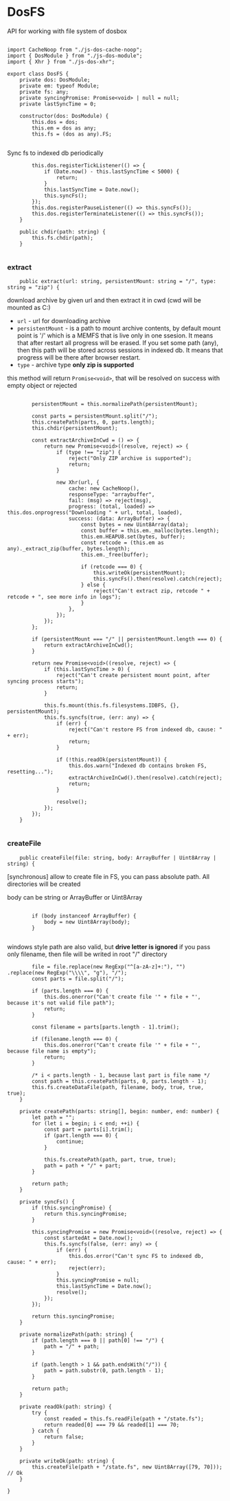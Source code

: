 



# DosFS
API for working with file system of dosbox


  

```

import CacheNoop from "./js-dos-cache-noop";
import { DosModule } from "./js-dos-module";
import { Xhr } from "./js-dos-xhr";

export class DosFS {
    private dos: DosModule;
    private em: typeof Module;
    private fs: any;
    private syncingPromise: Promise<void> | null = null;
    private lastSyncTime = 0;

    constructor(dos: DosModule) {
        this.dos = dos;
        this.em = dos as any;
        this.fs = (dos as any).FS;


```







Sync fs to indexed db periodically


  

```
        this.dos.registerTickListener(() => {
            if (Date.now() - this.lastSyncTime < 5000) {
                return;
            }
            this.lastSyncTime = Date.now();
            this.syncFs();
        });
        this.dos.registerPauseListener(() => this.syncFs());
        this.dos.registerTerminateListener(() => this.syncFs());
    }

    public chdir(path: string) {
        this.fs.chdir(path);
    }


```







### extract


  

```
    public extract(url: string, persistentMount: string = "/", type: string = "zip") {

```







download archive by given url and then extract it in cwd (cwd will be mounted as C:)

* `url` - url for downloading archive
* `persistentMount` - is a path to mount archive contents, by default mount point is '/' which
is a MEMFS that is live only in one ssesion. It means that after restart all progress will be erased.
If you set some path (any), then this path will be stored across sessions in indexed db. It means
that progress will be there after browser restart.
* `type` - archive type **only zip is supported**

this method will return `Promise<void>`, that will be resolved
on success with empty object or rejected


  

```

        persistentMount = this.normalizePath(persistentMount);

        const parts = persistentMount.split("/");
        this.createPath(parts, 0, parts.length);
        this.chdir(persistentMount);

        const extractArchiveInCwd = () => {
            return new Promise<void>((resolve, reject) => {
                if (type !== "zip") {
                    reject("Only ZIP archive is supported");
                    return;
                }

                new Xhr(url, {
                    cache: new CacheNoop(),
                    responseType: "arraybuffer",
                    fail: (msg) => reject(msg),
                    progress: (total, loaded) => this.dos.onprogress("Downloading " + url, total, loaded),
                    success: (data: ArrayBuffer) => {
                        const bytes = new Uint8Array(data);
                        const buffer = this.em._malloc(bytes.length);
                        this.em.HEAPU8.set(bytes, buffer);
                        const retcode = (this.em as any)._extract_zip(buffer, bytes.length);
                        this.em._free(buffer);

                        if (retcode === 0) {
                            this.writeOk(persistentMount);
                            this.syncFs().then(resolve).catch(reject);
                        } else {
                            reject("Can't extract zip, retcode " + retcode + ", see more info in logs");
                        }
                    },
                });
            });
        };

        if (persistentMount === "/" || persistentMount.length === 0) {
            return extractArchiveInCwd();
        }

        return new Promise<void>((resolve, reject) => {
            if (this.lastSyncTime > 0) {
                reject("Can't create persistent mount point, after syncing process starts");
                return;
            }

            this.fs.mount(this.fs.filesystems.IDBFS, {}, persistentMount);
            this.fs.syncfs(true, (err: any) => {
                if (err) {
                    reject("Can't restore FS from indexed db, cause: " + err);
                    return;
                }

                if (!this.readOk(persistentMount)) {
                    this.dos.warn("Indexed db contains broken FS, resetting...");
                    extractArchiveInCwd().then(resolve).catch(reject);
                    return;
                }

                resolve();
            });
        });
    }


```







### createFile


  

```
    public createFile(file: string, body: ArrayBuffer | Uint8Array | string) {

```







[synchronous] allow to create file in FS, you can pass absolute path.
All directories will be created

body can be string or ArrayBuffer or Uint8Array


  

```

        if (body instanceof ArrayBuffer) {
            body = new Uint8Array(body);
        }


```







windows style path are also valid, but **drive letter is ignored**
if you pass only filename, then file will be writed in root "/" directory


  

```
        file = file.replace(new RegExp("^[a-zA-z]+:"), "") .replace(new RegExp("\\\\", "g"), "/");
        const parts = file.split("/");

        if (parts.length === 0) {
            this.dos.onerror("Can't create file '" + file + "', because it's not valid file path");
            return;
        }

        const filename = parts[parts.length - 1].trim();

        if (filename.length === 0) {
            this.dos.onerror("Can't create file '" + file + "', because file name is empty");
            return;
        }

        /* i < parts.length - 1, because last part is file name */
        const path = this.createPath(parts, 0, parts.length - 1);
        this.fs.createDataFile(path, filename, body, true, true, true);
    }

    private createPath(parts: string[], begin: number, end: number) {
        let path = "";
        for (let i = begin; i < end; ++i) {
            const part = parts[i].trim();
            if (part.length === 0) {
                continue;
            }

            this.fs.createPath(path, part, true, true);
            path = path + "/" + part;
        }

        return path;
    }

    private syncFs() {
        if (this.syncingPromise) {
            return this.syncingPromise;
        }

        this.syncingPromise = new Promise<void>((resolve, reject) => {
            const startedAt = Date.now();
            this.fs.syncfs(false, (err: any) => {
                if (err) {
                    this.dos.error("Can't sync FS to indexed db, cause: " + err);
                    reject(err);
                }
                this.syncingPromise = null;
                this.lastSyncTime = Date.now();
                resolve();
            });
        });

        return this.syncingPromise;
    }

    private normalizePath(path: string) {
        if (path.length === 0 || path[0] !== "/") {
            path = "/" + path;
        }

        if (path.length > 1 && path.endsWith("/")) {
            path = path.substr(0, path.length - 1);
        }

        return path;
    }

    private readOk(path: string) {
        try {
            const readed = this.fs.readFile(path + "/state.fs");
            return readed[0] === 79 && readed[1] === 70;
        } catch {
            return false;
        }
    }

    private writeOk(path: string) {
        this.createFile(path + "/state.fs", new Uint8Array([79, 70])); // Ok
    }

}


```




